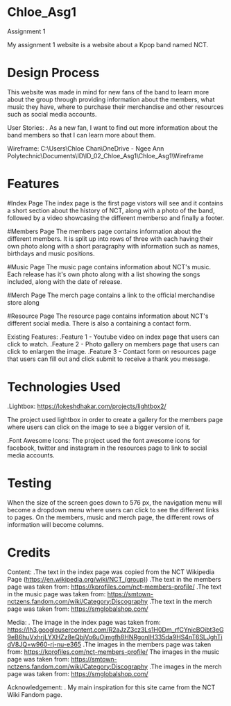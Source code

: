 # Chloe_Asg1

Assignment 1

My assignment 1 website is a website about a Kpop band named NCT.

# Design Process

This website was made in mind for new fans of the band to learn more about the group through providing information about the members, what music they have, where to purchase their merchandise and other resources such as social media accounts.

User Stories:
. As a new fan, I want to find out more information about the band members so that I can learn more about them.

Wireframe:
C:\Users\Chloe Chan\OneDrive - Ngee Ann Polytechnic\Documents\ID\ID_02_Chloe_Asg1\Chloe_Asg1\Wireframe

# Features

#Index Page
The index page is the first page vistors will see and it contains a short section about the history of NCT, along with a photo of the band, followed by a video showcasing the different memberso and finally a footer.

#Members Page
The members page contains information about the different members. It is split up into rows of three with each having their own photo along with a short paragraphy with information such as names, birthdays and music positions.

#Music Page
The music page contains information about NCT's music. Each release has it's own photo along with a list showing the songs included, along with the date of release.

#Merch Page
The merch page contains a link to the official merchandise store along

#Resource Page
The resource page contains information about NCT's different social media. There is also a containing a contact form.

Existing Features:
.Feature 1 - Youtube video on index page that users can click to watch.
.Feature 2 - Photo gallery on members page that users can click to enlargen the image.
.Feature 3 - Contact form on resources page that users can fill out and click submit to receive a thank you message.

# Technologies Used

.Lightbox:
https://lokeshdhakar.com/projects/lightbox2/

The project used lightbox in order to create a gallery for the members page where users can click on the image to see a bigger version of it.

.Font Awesome Icons:
The project used the font awesome icons for facebook, twitter and instagram in the resources page to link to social media accounts.

# Testing

When the size of the screen goes down to 576 px, the navigation menu will become a dropdown menu where users can click to see the different links to pages. On the members, music and merch page, the different rows of information will become columns.

# Credits

Content:
.The text in the index page was copied from the NCT Wikipedia Page (https://en.wikipedia.org/wiki/NCT_(group))
.The text in the members page was taken from: https://kprofiles.com/nct-members-profile/
.The text in the music page was taken from: https://smtown-nctzens.fandom.com/wiki/Category:Discography
.The text in the merch page was taken from: https://smglobalshop.com/

Media:
. The image in the index page was taken from: https://lh3.googleusercontent.com/R2aJzZ3cz3Ls1H0Dm_rfCYnicBOibt3eG9eB6huVxhrjLYXHZz8eQbjVo6uOjmgfh8HNRgonIH335da9HS4nT6SLJghTidV8JQ=w960-rj-nu-e365
.The images in the members page was taken from: https://kprofiles.com/nct-members-profile/
The images in the music page was taken from: https://smtown-nctzens.fandom.com/wiki/Category:Discography
.The images in the merch page was taken from: https://smglobalshop.com/

Acknowledgement:
. My main inspiration for this site came from the NCT Wiki Fandom page.

